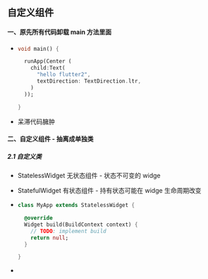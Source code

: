 ## 自定义组件



#### 一、原先所有代码卸载 main 方法里面

- ```dart
  void main() {
  
    runApp(Center (
      child:Text(
        "hello flutter2",
        textDirection: TextDirection.ltr,
      )
    ));
  
  }
  ```

- 呆滞代码臃肿



#### 二、自定义组件 - 抽离成单独类



##### 2.1 自定义类

- StatelessWidget 无状态组件 - 状态不可变的 widge

- StatefulWidget 有状态组件 - 持有状态可能在 widge 生命周期改变

- ```dart
  class MyApp extends StatelessWidget {
  
    @override
    Widget build(BuildContext context) {
      // TODO: implement build
      return null;
    }
  
  }
  ```

- 